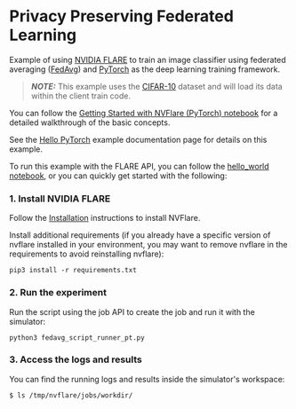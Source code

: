 # Privacy Preserving Federated Learning

Example of using [NVIDIA FLARE](https://nvflare.readthedocs.io/en/main/index.html) to train an image classifier
using federated averaging ([FedAvg](https://arxiv.org/abs/1602.05629))
and [PyTorch](https://pytorch.org/) as the deep learning training framework.

> **_NOTE:_** This example uses the [CIFAR-10](https://www.cs.toronto.edu/~kriz/cifar.html) dataset and will load its data within the client train code.

You can follow the [Getting Started with NVFlare (PyTorch) notebook](../../getting_started/pt/nvflare_pt_getting_started.ipynb)
for a detailed walkthrough of the basic concepts.

See the [Hello PyTorch](https://nvflare.readthedocs.io/en/main/examples/hello_pt_job_api.html#hello-pt-job-api) example documentation page for details on this
example.

To run this example with the FLARE API, you can follow the [hello_world notebook](../hello_world.ipynb), or you can quickly get
started with the following:


### 1. Install NVIDIA FLARE

Follow the [Installation](../../getting_started/README.md) instructions to install NVFlare.

Install additional requirements (if you already have a specific version of nvflare installed in your environment, you may want to remove nvflare in the requirements to avoid reinstalling nvflare):

```
pip3 install -r requirements.txt
```

### 2. Run the experiment

Run the script using the job API to create the job and run it with the simulator:

```
python3 fedavg_script_runner_pt.py
```

### 3. Access the logs and results

You can find the running logs and results inside the simulator's workspace:

```bash
$ ls /tmp/nvflare/jobs/workdir/
```
